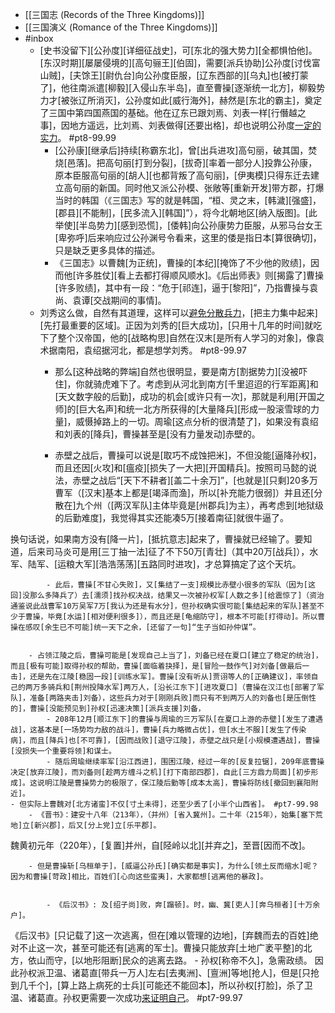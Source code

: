 - [[三国志 (Records of the Three Kingdoms)]]
- [[三国演义 (Romance of the Three Kingdoms)]]
- #inbox
    - [史书没留下][公孙度][详细征战史]，可[东北的强大势力][全都惧怕他]。[东汉时期][屡屡侵境的][高句骊王][伯固]，需要[派兵协助]公孙度[讨伐富山贼]，[夫馀王][尉仇台]向公孙度臣服，[辽东西部的][乌丸]也[被打蒙了]，他往南派遣[柳毅][入侵山东半岛]，直至曹操[逐渐统一北方]，柳毅势力才[被张辽所消灭]，公孙度如此[威行海外]，赫然是[东北的霸主]，奠定了三国中第四国燕国的基础。他在辽东已跟刘焉、刘表一样[行僭越之事]，因地方遥远，比刘焉、刘表做得[还要出格]，却也说明公孙度[一定的实力](https://www.zhihu.com/question/462307108/answer/1948152730)。 #pt8-99.99
        - [公孙康][继承后]持续[称霸东北]，曾[出兵进攻]高句丽，破其国，焚烧[邑落]。把高句丽[打到分裂]，[拔奇][率着一部分人]投靠公孙康，原本臣服高句丽的[胡人][也都背叛了高句丽]，[伊夷模]只得东迁去建立高句丽的新国。同时他又派公孙模、张敞等[重新开发]带方郡，打爆当时的韩国（《三国志》写的就是韩国，“桓、灵之末，[韩濊][强盛]，[郡县][不能制]，[民多流入][韩国]”），将今北朝地区[纳入版图]。[此举使][半岛势力][感到恐慌]，[倭韩]向公孙康势力臣服，从邪马台女王[卑弥呼]后来响应过公孙渊号令看来，这里的倭是指日本[算很确切]，只是缺乏更多具体的描述。
        - 《三国志》以曹魏[为正统]，曹操的[本纪][掩饰了不少他的败绩]，因而他[许多胜仗][看上去都打得顺风顺水]。《后出师表》则[揭露了]曹操[许多败绩]，其中有一段：“危于[祁连]，逼于[黎阳]”，乃指曹操与袁尚、袁谭[交战期间的事情]。
    - 刘秀这么做，自然有其道理，这样可以[避免分散兵力](https://www.zhihu.com/question/268038272/answer/2089611766)，[把主力集中起来][先打最重要的区域]。正因为刘秀的[巨大成功]，[只用十几年的时间]就吃下了整个汉帝国，他的[战略构思]自然在汉末[是所有人学习的对象]，像袁术据南阳，袁绍据河北，都是想学刘秀。 #pt8-99.97
        - 那么[这种战略的弊端]自然也很明显，要是南方[割据势力][没被吓住]，你就骑虎难下了。考虑到从河北到南方[千里迢迢的行军距离]和[天文数字般的后勤]，成功的机会[或许只有一次]，那就是利用[开国之师]的[巨大名声]和统一北方所获得的[大量降兵][形成一股滚雪球的力量]，威慑掉路上的一切。周瑜[这点分析的很清楚了]，如果没有袁绍和刘表的[降兵]，曹操甚至是[没有力量发动]赤壁的。


        - 赤壁之战后，曹操可以说是[取巧不成蚀把米]，不但没能[逼降孙权]，而且还因[火攻]和[瘟疫][损失了一大把][开国精兵]。按照司马懿的说法，赤壁之战后“[天下不耕者][盖二十余万]”，[也就是][只剩]20多万曹军（[汉末]基本上都是[竭泽而渔]，所以[补充能力很弱]）并且还[分散在]九个州（[两汉军队]主体毕竟是[州郡兵]为主），再考虑到[地狱级的后勤难度]，我觉得其实还能凑5万[接着南征]就很牛逼了。

换句话说，如果南方没有[降一片]，[抵抗意志]起来了，曹操就已经输了。要知道，后来司马炎可是用[三丁抽一法]征了不下50万[青壮]（其中20万[战兵]），水军、陆军、[运粮大军][浩浩荡荡][五路同时进攻]，才总算搞定了这个天坑。


            - 此后，曹操[不甘心失败]，又[集结了一支]规模比赤壁小很多的军队（因为[这回]没那么多降兵了）去[濡须]找孙权决战，结果又一次被孙权军[人数之多][给震惊了]（资治通鉴说此战曹军10万吴军7万[我认为还是有水分]，但孙权确实很可能[集结起来的军队]甚至不少于曹操，毕竟[水运][相对便利很多]），而且还是[龟缩防守]，根本不可能[打得动]。所以曹操在感叹[余生已不可能]统一天下之余，[还留了一句]“生子当如孙仲谋”。


        - 占领江陵之后，曹操可能是[发现自己上当了]，刘备已经在夏口[建立了稳定的统治]，而且[极有可能]取得孙权的帮助，曹操[面临着抉择]，是[冒险一鼓作气]对刘备[做最后一击]，还是先在江陵[稳固一段][训练水军]。曹操[没有听从]贾诩等人的[正确建议]，率领自己的两万多骑兵和[荆州投降水军]两万人，[沿长江东下][进攻夏口]（曹操在汉江也[部署了军队]，准备[两路夹击]刘备），这些兵力对于[刚刚兵败]而只有不到两万人的刘备也[是压倒性的]，曹操[没能预见到]孙权[迅速决策][派兵支援]刘备，
            - 208年12月[顺江东下]的曹操与周瑜的三万军队[在夏口上游的赤壁][发生了遭遇战]，这基本是[一场势均力敌的战斗]，曹操[兵力略微占优]，但[水土不服][发生了传染病]，而且[降兵]也[不可靠]，[因而战败][退守江陵]，赤壁之战只是[小规模遭遇战]，曹操[没损失一个重要将领]和谋士。
            - 随后周瑜继续率军[沿江西进]，围困江陵，经过一年的[反复拉锯]，209年底曹操决定[放弃江陵]，而刘备则[趁两方缠斗之机][打下南部四郡]，自此[三方鼎力局面][初步形成]。这说明江陵是曹操势力的极限了，保江陵后勤等[成本太高]，曹操将防线[撤回到襄阳附近]。
    - 但实际上曹魏对[北方诸蛮]不仅[寸土未得]，还至少丢了[小半个山西省]。 #pt7-99.98
        - 《晋书》：建安十八年（213年），（并州）[省入冀州]。二十年（215年），始集[塞下荒地]立[新兴郡]，后又[分上党]立[乐平郡]。
魏黄初元年（220年），[复置]并州，自[陉岭以北][并弃之]，至晋[因而不改]。


        - 但是曹操斩[乌桓单于]，[威逼公孙氏][确实都是事实]，为什么[领土反而缩水]呢？因为和曹操[苛政]相比，百姓们[心向这些蛮夷]，大家都想[逃离他的暴政]。


            - 《后汉书》: 及[绍子尚]败，奔[蹋顿]。时，幽、冀[吏人][奔乌桓者][十万余户]。
《后汉书》[只记载了]这一次逃离，但在[难以管理的边地]，[弃魏而去的百姓]绝对不止这一次，甚至可能还有[逃离的军士]。曹操只能放弃[土地广袤平整]的北方，依山而守，[以地形阻断]民众的逃离去路。
    - 孙权[称帝不久]，急需政绩。
因此孙权派卫温、诸葛直[带兵一万人]左右[去夷洲]、[亶洲]等地[抢人]，但是[只抢到几千个]，[算上路上病死的士兵][可能还不能回本]，所以孙权[打脸]，杀了卫温、诸葛直。孙权更需要一次成功[来证明自己](https://www.zhihu.com/question/352810222/answer/876442887)。 #pt7-99.97
